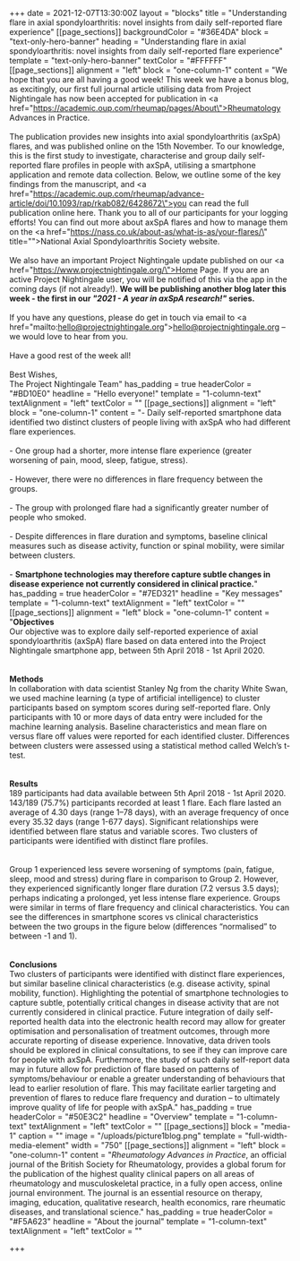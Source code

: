 +++
date = 2021-12-07T13:30:00Z
layout = "blocks"
title = "Understanding flare in axial spondyloarthritis: novel insights from daily self-reported flare experience"
[[page_sections]]
backgroundColor = "#36E4DA"
block = "text-only-hero-banner"
heading = "Understanding flare in axial spondyloarthritis: novel insights from daily self-reported flare experience"
template = "text-only-hero-banner"
textColor = "#FFFFFF"
[[page_sections]]
alignment = "left"
block = "one-column-1"
content = "We hope that you are all having a good week! This week we have a bonus blog, as excitingly, our first full journal article utilising data from Project Nightingale has now been accepted for publication in <a href=\"https://academic.oup.com/rheumap/pages/About\">Rheumatology Advances in Practice</a>.<br><br>The publication provides new insights into axial spondyloarthritis (axSpA) flares, and was published online on the 15th November. To our knowledge, this is the first study to investigate, characterise and group daily self-reported flare profiles in people with axSpA, utilising a smartphone application and remote data collection. Below, we outline some of the key findings from the manuscript, and <a href=\"https://academic.oup.com/rheumap/advance-article/doi/10.1093/rap/rkab082/6428672\">you can read the full publication online here.</a> Thank you to all of our participants for your logging efforts! You can find out more about axSpA flares and how to manage them on the <a href=\"https://nass.co.uk/about-as/what-is-as/your-flares/\" title=\"\">National Axial Spondyloarthritis Society website</a>.<br><br>We also have an important Project Nightingale update published on our <a href=\"https://www.projectnightingale.org/\">Home Page</a>. If you are an active Project Nightingale user, you will be notified of this via the app in the coming days (if not already!). <strong>We will be publishing another blog later this week - the first in our <em>\"2021 - A year in axSpA research!\"</em> series.</strong><br><br>If you have any questions, please do get in touch via email to <a href=\"mailto:hello@projectnightingale.org\">hello@projectnightingale.org</a> – we would love to hear from you.<br><br>Have a good rest of the week all!<br><br>Best Wishes,<br>The Project Nightingale Team"
has_padding = true
headerColor = "#BD10E0"
headline = "Hello everyone!"
template = "1-column-text"
textAlignment = "left"
textColor = ""
[[page_sections]]
alignment = "left"
block = "one-column-1"
content = "- Daily self-reported smartphone data identified two distinct clusters of people living with axSpA who had different flare experiences. <br><br>- One group had a shorter, more intense flare experience (greater worsening of pain, mood, sleep, fatigue, stress). <br><br>- However, there were no differences in flare frequency between the groups. <br><br>- The group with prolonged flare had a significantly greater number of people who smoked.<br><br>- Despite differences in flare duration and symptoms, baseline clinical measures such as disease activity, function or spinal mobility, were similar between clusters.<br><br>- <strong>Smartphone technologies may therefore capture subtle changes in disease experience not currently considered in clinical practice.</strong>"
has_padding = true
headerColor = "#7ED321"
headline = "Key messages"
template = "1-column-text"
textAlignment = "left"
textColor = ""
[[page_sections]]
alignment = "left"
block = "one-column-1"
content = "<strong>Objectives<br></strong>Our objective was to explore daily self-reported experience of axial spondyloarthritis (axSpA) flare based on data entered into the Project Nightingale smartphone app, between 5th April 2018 - 1st April 2020.<br><br><br><strong>Methods<br></strong>In collaboration with data scientist Stanley Ng from the charity White Swan, we used machine learning (a type of artificial intelligence) to cluster participants based on symptom scores during self-reported flare. Only participants with 10 or more days of data entry were included for the machine learning analysis. Baseline characteristics and mean flare on versus flare off values were reported for each identified cluster. Differences between clusters were assessed using a statistical method called Welch’s t-test.<br><br><br><strong>Results<br></strong>189 participants had data available between 5th April 2018 - 1st April 2020. 143/189 (75.7%) participants recorded at least 1 flare. Each flare lasted an average of 4.30 days (range 1–78 days), with an average frequency of once every 35.32 days (range 1-677 days). Significant relationships were identified between flare status and variable scores. Two clusters of participants were identified with distinct flare profiles.<br><br><br>Group 1 experienced less severe worsening of symptoms (pain, fatigue, sleep, mood and stress) during flare in comparison to Group 2. However, they experienced significantly longer flare duration (7.2 versus 3.5 days); perhaps indicating a prolonged, yet less intense flare experience. Groups were similar in terms of flare frequency and clinical characteristics. You can see the differences in smartphone scores vs clinical characteristics between the two groups in the figure below (differences “normalised” to between -1 and 1).<br><br><br><strong>Conclusions<br></strong>Two clusters of participants were identified with distinct flare experiences, but similar baseline clinical characteristics (e.g. disease activity, spinal mobility, function). Highlighting the potential of smartphone technologies to capture subtle, potentially critical changes in disease activity that are not currently considered in clinical practice. Future integration of daily self-reported health data into the electronic health record may allow for greater optimisation and personalisation of treatment outcomes, through more accurate reporting of disease experience. Innovative, data driven tools should be explored in clinical consultations, to see if they can improve care for people with axSpA. Furthermore, the study of such daily self-report data may in future allow for prediction of flare based on patterns of symptoms/behaviour or enable a greater understanding of behaviours that lead to earlier resolution of flare. This may facilitate earlier targeting and prevention of flares to reduce flare frequency and duration – to ultimately improve quality of life for people with axSpA."
has_padding = true
headerColor = "#50E3C2"
headline = "Overview"
template = "1-column-text"
textAlignment = "left"
textColor = ""
[[page_sections]]
block = "media-1"
caption = ""
image = "/uploads/picture1blog.png"
template = "full-width-media-element"
width = "750"
[[page_sections]]
alignment = "left"
block = "one-column-1"
content = "<em>Rheumatology Advances in Practice</em>, an official journal of the British Society for Rheumatology, provides a global forum for the publication of the highest quality clinical papers on all areas of rheumatology and musculoskeletal practice, in a fully open access, online journal environment. The journal is an essential resource on therapy, imaging, education, qualitative research, health economics, rare rheumatic diseases, and translational science."
has_padding = true
headerColor = "#F5A623"
headline = "About the journal"
template = "1-column-text"
textAlignment = "left"
textColor = ""

+++
